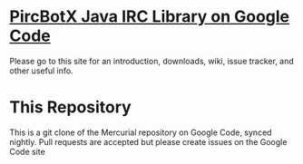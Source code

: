 <a href="http://pircbotx.googlecode.com/">PircBotX Java IRC Library on Google Code</a>
========

Please go to this site for an introduction, downloads, wiki, issue tracker, and other useful info.

This Repository
========

This is a git clone of the Mercurial repository on Google Code, synced nightly. Pull requests are accepted but please create issues on the Google Code site
